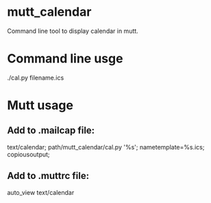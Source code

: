 # mutt_calendar

Command line tool to display calendar in mutt.

# Command line usge
./cal.py filename.ics

# Mutt usage

## Add to .mailcap file:
text/calendar; path/mutt_calendar/cal.py '%s'; nametemplate=%s.ics; copiousoutput;

## Add to .muttrc file:
auto_view text/calendar
